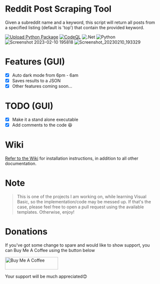 # Reddit Post Scraping Tool
Given a subreddit name and a keyword, this script will return all posts from a specified listing (default is 'top') that contain the provided keyword.

[![Upload Python Package](https://github.com/rly0nheart/reddit-post-scraping-tool/actions/workflows/python-publish.yml/badge.svg)](https://github.com/rly0nheart/reddit-post-scraping-tool/actions/workflows/python-publish.yml) [![CodeQL](https://github.com/rly0nheart/reddit-post-scraping-tool/actions/workflows/codeql.yml/badge.svg)](https://github.com/rly0nheart/reddit-post-scraping-tool/actions/workflows/codeql.yml) ![.Net](https://img.shields.io/badge/.NET-5C2D91?style=flat&logo=.net&logoColor=white) ![Python](https://img.shields.io/badge/python-3670A0?style=flat&logo=python&logoColor=ffdd54)
![Screenshot 2023-02-10 195818](https://user-images.githubusercontent.com/74001397/218163494-245f6676-1fb3-4680-a6b5-bd15fb1dea5e.png)
![Screenshot_20230210_193329](https://user-images.githubusercontent.com/74001397/218158084-9295abb7-df33-4f86-8df8-e109cac7cde6.png)


# Features (GUI)
- [x] Auto dark mode from 6pm - 6am
- [x] Saves results to a JSON
- [x] Other features coming soon...

# TODO (GUI)
- [x] Make it a stand alone executable
- [x] Add comments to the code 😆

# Wiki
[Refer to the Wiki](https://github.com/rly0nheart/reddit-post-scraping-tool/wiki) for installation instructions, in addition to all other documentation.

# Note
> This is one of the projects I am working on, while learning Visual Basic, so the implementation/code may be messed up. If that's the case, please feel free to open a pull request using the available templates. Otherwise, enjoy!

# Donations
If you've got some change to spare and would like to show support, you can Buy Me A Coffee using the button below

<a href="https://www.buymeacoffee.com/189381184" target="_blank"><img src="https://cdn.buymeacoffee.com/buttons/default-orange.png" alt="Buy Me A Coffee" height="41" width="174"></a>

Your support will be much appreciated😊
